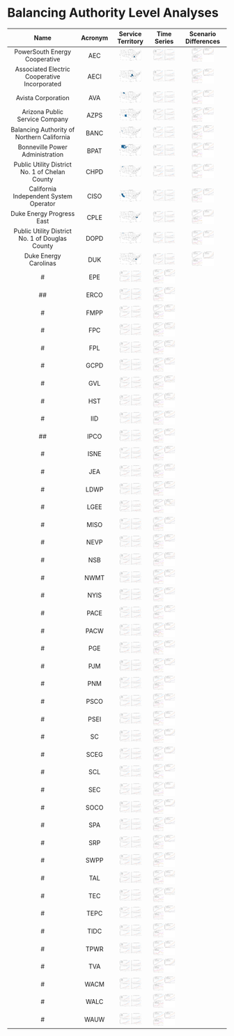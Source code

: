 # Balancing Authority Level Analyses
>
| Name | Acronym | Service Territory | Time Series | Scenario Differences |
| :-: | :-: | :-: | :-: | :-: |
| PowerSouth Energy Cooperative | AEC | <img src="figures/Balancing_Authorities/BA_Service_Territory_AEC.png" width="50"> | <img src="figures/Balancing_Authorities/BA_Load_Projections_AEC.png" width="50"> | <img src="figures/Balancing_Authorities/BA_Load_Difference_AEC.png" width="50"> |
| Associated Electric Cooperative Incorporated | AECI | <img src="figures/Balancing_Authorities/BA_Service_Territory_AECI.png" width="50"> | <img src="figures/Balancing_Authorities/BA_Load_Projections_AECI.png" width="50"> | <img src="figures/Balancing_Authorities/BA_Load_Difference_AECI.png" width="50"> |
| Avista Corporation | AVA | <img src="figures/Balancing_Authorities/BA_Service_Territory_AVA.png" width="50"> | <img src="figures/Balancing_Authorities/BA_Load_Projections_AVA.png" width="50"> | <img src="figures/Balancing_Authorities/BA_Load_Difference_AVA.png" width="50"> |
| Arizona Public Service Company | AZPS | <img src="figures/Balancing_Authorities/BA_Service_Territory_AZPS.png" width="50"> | <img src="figures/Balancing_Authorities/BA_Load_Projections_AZPS.png" width="50"> | <img src="figures/Balancing_Authorities/BA_Load_Difference_AZPS.png" width="50"> |
| Balancing Authority of Northern California | BANC | <img src="figures/Balancing_Authorities/BA_Service_Territory_BANC.png" width="50"> | <img src="figures/Balancing_Authorities/BA_Load_Projections_BANC.png" width="50"> | <img src="figures/Balancing_Authorities/BA_Load_Difference_BANC.png" width="50"> |
| Bonneville Power Administration | BPAT | <img src="figures/Balancing_Authorities/BA_Service_Territory_BPAT.png" width="50"> | <img src="figures/Balancing_Authorities/BA_Load_Projections_BPAT.png" width="50"> | <img src="figures/Balancing_Authorities/BA_Load_Difference_BPAT.png" width="50"> |
| Public Utility District No. 1 of Chelan County | CHPD | <img src="figures/Balancing_Authorities/BA_Service_Territory_CHPD.png" width="50"> | <img src="figures/Balancing_Authorities/BA_Load_Projections_CHPD.png" width="50"> | <img src="figures/Balancing_Authorities/BA_Load_Difference_CHPD.png" width="50"> |
| California Independent System Operator | CISO | <img src="figures/Balancing_Authorities/BA_Service_Territory_CISO.png" width="50"> | <img src="figures/Balancing_Authorities/BA_Load_Projections_CISO.png" width="50"> | <img src="figures/Balancing_Authorities/BA_Load_Difference_CISO.png" width="50"> |
| Duke Energy Progress East | CPLE | <img src="figures/Balancing_Authorities/BA_Service_Territory_CPLE.png" width="50"> | <img src="figures/Balancing_Authorities/BA_Load_Projections_CPLE.png" width="50"> | <img src="figures/Balancing_Authorities/BA_Load_Difference_CPLE.png" width="50"> |
| Public Utility District No. 1 of Douglas County | DOPD | <img src="figures/Balancing_Authorities/BA_Service_Territory_DOPD.png" width="50"> | <img src="figures/Balancing_Authorities/BA_Load_Projections_DOPD.png" width="50"> | <img src="figures/Balancing_Authorities/BA_Load_Difference_DOPD.png" width="50"> |
| Duke Energy Carolinas | DUK | <img src="figures/Balancing_Authorities/BA_Service_Territory_DUK.png" width="50"> | <img src="figures/Balancing_Authorities/BA_Load_Projections_DUK.png" width="50"> | <img src="figures/Balancing_Authorities/BA_Load_Difference_DUK.png" width="50"> |
#| EPE | <img src="figures/Balancing_Authorities/BA_Load_Projections_EPE.png" width="50"> | <img src="figures/Balancing_Authorities/BA_Load_Difference_EPE.png" width="50"> |
##| ERCO | <img src="figures/Balancing_Authorities/BA_Load_Projections_ERCO.png" width="50"> | <img src="figures/Balancing_Authorities/BA_Load_Difference_ERCO.png" width="50"> |
#| FMPP | <img src="figures/Balancing_Authorities/BA_Load_Projections_FMPP.png" width="50"> | <img src="figures/Balancing_Authorities/BA_Load_Difference_FMPP.png" width="50"> |
#| FPC | <img src="figures/Balancing_Authorities/BA_Load_Projections_FPC.png" width="50"> | <img src="figures/Balancing_Authorities/BA_Load_Difference_FPC.png" width="50"> |
#| FPL | <img src="figures/Balancing_Authorities/BA_Load_Projections_FPL.png" width="50"> | <img src="figures/Balancing_Authorities/BA_Load_Difference_FPL.png" width="50"> |
#| GCPD | <img src="figures/Balancing_Authorities/BA_Load_Projections_GCPD.png" width="50"> | <img src="figures/Balancing_Authorities/BA_Load_Difference_GCPD.png" width="50"> |
#| GVL | <img src="figures/Balancing_Authorities/BA_Load_Projections_GVL.png" width="50"> | <img src="figures/Balancing_Authorities/BA_Load_Difference_GVL.png" width="50"> |
#| HST | <img src="figures/Balancing_Authorities/BA_Load_Projections_HST.png" width="50"> | <img src="figures/Balancing_Authorities/BA_Load_Difference_HST.png" width="50"> |
#| IID | <img src="figures/Balancing_Authorities/BA_Load_Projections_IID.png" width="50"> | <img src="figures/Balancing_Authorities/BA_Load_Difference_IID.png" width="50"> |
##| IPCO | <img src="figures/Balancing_Authorities/BA_Load_Projections_IPCO.png" width="50"> | <img src="figures/Balancing_Authorities/BA_Load_Difference_IPCO.png" width="50"> |
#| ISNE | <img src="figures/Balancing_Authorities/BA_Load_Projections_ISNE.png" width="50"> | <img src="figures/Balancing_Authorities/BA_Load_Difference_ISNE.png" width="50"> |
#| JEA | <img src="figures/Balancing_Authorities/BA_Load_Projections_JEA.png" width="50"> | <img src="figures/Balancing_Authorities/BA_Load_Difference_JEA.png" width="50"> |
#| LDWP | <img src="figures/Balancing_Authorities/BA_Load_Projections_LDWP.png" width="50"> | <img src="figures/Balancing_Authorities/BA_Load_Difference_LDWP.png" width="50"> |
#| LGEE | <img src="figures/Balancing_Authorities/BA_Load_Projections_LGEE.png" width="50"> | <img src="figures/Balancing_Authorities/BA_Load_Difference_LGEE.png" width="50"> |
#| MISO | <img src="figures/Balancing_Authorities/BA_Load_Projections_MISO.png" width="50"> | <img src="figures/Balancing_Authorities/BA_Load_Difference_MISO.png" width="50"> |
#| NEVP | <img src="figures/Balancing_Authorities/BA_Load_Projections_NEVP.png" width="50"> | <img src="figures/Balancing_Authorities/BA_Load_Difference_NEVP.png" width="50"> |
#| NSB | <img src="figures/Balancing_Authorities/BA_Load_Projections_NSB.png" width="50"> | <img src="figures/Balancing_Authorities/BA_Load_Difference_NSB.png" width="50"> |
#| NWMT | <img src="figures/Balancing_Authorities/BA_Load_Projections_NWMT.png" width="50"> | <img src="figures/Balancing_Authorities/BA_Load_Difference_NWMT.png" width="50"> |
#| NYIS | <img src="figures/Balancing_Authorities/BA_Load_Projections_NYIS.png" width="50"> | <img src="figures/Balancing_Authorities/BA_Load_Difference_NYIS.png" width="50"> |
#| PACE | <img src="figures/Balancing_Authorities/BA_Load_Projections_PACE.png" width="50"> | <img src="figures/Balancing_Authorities/BA_Load_Difference_PACE.png" width="50"> |
#| PACW | <img src="figures/Balancing_Authorities/BA_Load_Projections_PACW.png" width="50"> | <img src="figures/Balancing_Authorities/BA_Load_Difference_PACW.png" width="50"> |
#| PGE | <img src="figures/Balancing_Authorities/BA_Load_Projections_PGE.png" width="50"> | <img src="figures/Balancing_Authorities/BA_Load_Difference_PGE.png" width="50"> |
#| PJM | <img src="figures/Balancing_Authorities/BA_Load_Projections_PJM.png" width="50"> | <img src="figures/Balancing_Authorities/BA_Load_Difference_PJM.png" width="50"> |
#| PNM | <img src="figures/Balancing_Authorities/BA_Load_Projections_PNM.png" width="50"> | <img src="figures/Balancing_Authorities/BA_Load_Difference_PNM.png" width="50"> |
#| PSCO | <img src="figures/Balancing_Authorities/BA_Load_Projections_PSCO.png" width="50"> | <img src="figures/Balancing_Authorities/BA_Load_Difference_PSCO.png" width="50"> |
#| PSEI | <img src="figures/Balancing_Authorities/BA_Load_Projections_PSEI.png" width="50"> | <img src="figures/Balancing_Authorities/BA_Load_Difference_PSEI.png" width="50"> |
#| SC | <img src="figures/Balancing_Authorities/BA_Load_Projections_SC.png" width="50"> | <img src="figures/Balancing_Authorities/BA_Load_Difference_SC.png" width="50"> |
#| SCEG | <img src="figures/Balancing_Authorities/BA_Load_Projections_SCEG.png" width="50"> | <img src="figures/Balancing_Authorities/BA_Load_Difference_SCEG.png" width="50"> |
#| SCL | <img src="figures/Balancing_Authorities/BA_Load_Projections_SCL.png" width="50"> | <img src="figures/Balancing_Authorities/BA_Load_Difference_SCL.png" width="50"> |
#| SEC | <img src="figures/Balancing_Authorities/BA_Load_Projections_SEC.png" width="50"> | <img src="figures/Balancing_Authorities/BA_Load_Difference_SEC.png" width="50"> |
#| SOCO | <img src="figures/Balancing_Authorities/BA_Load_Projections_SOCO.png" width="50"> | <img src="figures/Balancing_Authorities/BA_Load_Difference_SOCO.png" width="50"> |
#| SPA | <img src="figures/Balancing_Authorities/BA_Load_Projections_SPA.png" width="50"> | <img src="figures/Balancing_Authorities/BA_Load_Difference_SPA.png" width="50"> |
#| SRP | <img src="figures/Balancing_Authorities/BA_Load_Projections_SRP.png" width="50"> | <img src="figures/Balancing_Authorities/BA_Load_Difference_SRP.png" width="50"> |
#| SWPP | <img src="figures/Balancing_Authorities/BA_Load_Projections_SWPP.png" width="50"> | <img src="figures/Balancing_Authorities/BA_Load_Difference_SWPP.png" width="50"> |
#| TAL | <img src="figures/Balancing_Authorities/BA_Load_Projections_TAL.png" width="50"> | <img src="figures/Balancing_Authorities/BA_Load_Difference_TAL.png" width="50"> |
#| TEC | <img src="figures/Balancing_Authorities/BA_Load_Projections_TEC.png" width="50"> | <img src="figures/Balancing_Authorities/BA_Load_Difference_TEC.png" width="50"> |
#| TEPC | <img src="figures/Balancing_Authorities/BA_Load_Projections_TEPC.png" width="50"> | <img src="figures/Balancing_Authorities/BA_Load_Difference_TEPC.png" width="50"> |
#| TIDC | <img src="figures/Balancing_Authorities/BA_Load_Projections_TIDC.png" width="50"> | <img src="figures/Balancing_Authorities/BA_Load_Difference_TIDC.png" width="50"> |
#| TPWR | <img src="figures/Balancing_Authorities/BA_Load_Projections_TPWR.png" width="50"> | <img src="figures/Balancing_Authorities/BA_Load_Difference_TPWR.png" width="50"> |
#| TVA | <img src="figures/Balancing_Authorities/BA_Load_Projections_TVA.png" width="50"> | <img src="figures/Balancing_Authorities/BA_Load_Difference_TVA.png" width="50"> |
#| WACM | <img src="figures/Balancing_Authorities/BA_Load_Projections_WACM.png" width="50"> | <img src="figures/Balancing_Authorities/BA_Load_Difference_WACM.png" width="50"> |
#| WALC | <img src="figures/Balancing_Authorities/BA_Load_Projections_WALC.png" width="50"> | <img src="figures/Balancing_Authorities/BA_Load_Difference_WALC.png" width="50"> |
#| WAUW | <img src="figures/Balancing_Authorities/BA_Load_Projections_WAUW.png" width="50"> | <img src="figures/Balancing_Authorities/BA_Load_Difference_WAUW.png" width="50"> |

